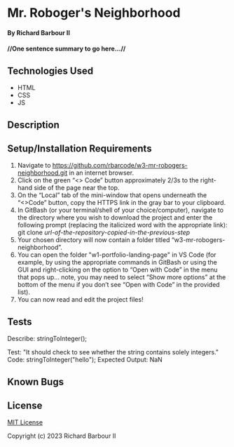 # Mr. Roboger's Neighborhood

#### By Richard Barbour II

#### //One sentence summary to go here...//


## Technologies Used

* HTML
* CSS
* JS


## Description


## Setup/Installation Requirements

1. Navigate to https://github.com/rbarcode/w3-mr-robogers-neighborhood.git in an internet browser.
2. Click on the green “<> Code” button approximately 2/3s to the right-hand side of the page near the top.
3. On the “Local” tab of the mini-window that opens underneath the “<>Code” button, copy the HTTPS link in the gray bar to your clipboard.
4. In GitBash (or your terminal/shell of your choice/computer), navigate to the directory where you wish to download the project and enter the following prompt (replacing the italicized word with the appropriate link): git clone *url-of-the-repository-copied-in-the-previous-step*
5. Your chosen directory will now contain a folder titled “w3-mr-robogers-neighborhood”.
6. You can open the folder "w1-portfolio-landing-page" in VS Code (for example, by using the appropriate commands in GitBash or using the GUI and right-clicking on the option to “Open with Code” in the menu that pops up… note, you may need to select “Show more options” at the bottom of the menu if you don’t see “Open with Code” in the provided list).
7. You can now read and edit the project files!

## Tests


Describe: stringToInteger();

Test: "It should check to see whether the string contains solely integers."
Code: stringToInteger("hello");
Expected Output: NaN

## Known Bugs



## License

[MIT License](https://choosealicense.com/licenses/mit/)

Copyright (c) 2023 Richard Barbour II
